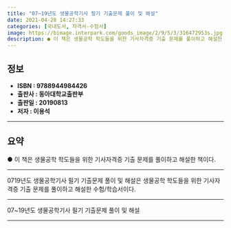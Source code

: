```yaml
---
title: "07~19년도 생물공학기사 필기 기출문제 풀이 및 해설"
date: 2021-04-28 14:27:33
categories: [국내도서, 자격서-수험서]
image: https://bimage.interpark.com/goods_image/2/9/5/3/316472953s.jpg
description: ● 이 책은 생물공학 학도들을 위한 기사자격증 기출 문제를 풀이하고 해설한 책이다.
---
```


## **정보**

- **ISBN : 9788944984426**
- **출판사 : 동아대학교출판부**
- **출판일 : 20190813**
- **저자 : 이용석**

------



## **요약**

●  이 책은 생물공학 학도들을 위한 기사자격증 기출 문제를 풀이하고 해설한 책이다.

------

0719년도 생물공학기사 필기 기출문제 풀이 및 해설은 생물공학 학도들을 위한 기사자격증 기출 문제를 풀이하고 해설한 수험/학습서이다.

------


07~19년도 생물공학기사 필기 기출문제 풀이 및 해설 

------


